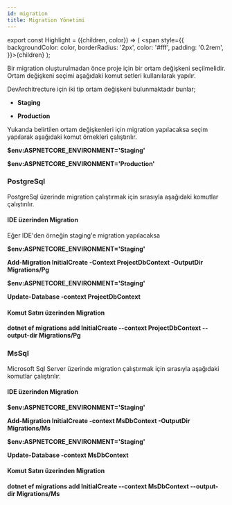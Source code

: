 ```yaml
---
id: migration
title: Migration Yönetimi
---
```


export const Highlight = ({children, color}) => ( <span style={{
      backgroundColor: color,
      borderRadius: '2px',
      color: '#fff',
      padding: '0.2rem',
    }}>{children}</span> );


Bir migration oluşturulmadan önce proje için bir ortam değişkeni
seçilmelidir. Ortam değişkeni seçimi aşağıdaki komut setleri
kullanılarak yapılır.

DevArchitrecture için iki tip ortam değişkeni bulunmaktadır bunlar;

-   **Staging**

-   **Production**

Yukarıda belirtilen ortam değişkenleri için migration yapılacaksa seçim
yapılarak aşağıdaki komut örnekleri çalıştırılır.

**$env:ASPNETCORE_ENVIRONMENT=<Highlight color="#FF0000">'Staging'</Highlight>**

**$env:ASPNETCORE_ENVIRONMENT=<Highlight color="#FF0000">'Production'</Highlight>**

### PostgreSql

PostgreSql üzerinde migration çalıştırmak için sırasıyla aşağıdaki
komutlar çalıştırılır.

#### IDE üzerinden Migration

Eğer IDE\'den örneğin staging\'e migration yapılacaksa

**$env:ASPNETCORE_ENVIRONMENT=<Highlight color="#FF0000">'Staging'</Highlight>**

**Add-Migration <Highlight color="#FF0000">InitialCreate</Highlight> -Context ProjectDbContext -OutputDir
Migrations/Pg**

**$env:ASPNETCORE_ENVIRONMENT=<Highlight color="#FF0000">'Staging'</Highlight>**

**Update-Database -context ProjectDbContext**

#### Komut Satırı üzerinden Migration

**dotnet ef migrations add <Highlight color="#FF0000">InitialCreate</Highlight> \--context ProjectDbContext
\--output-dir Migrations/Pg**

### 

### MsSql

Microsoft Sql Server üzerinde migration çalıştırmak için sırasıyla
aşağıdaki komutlar çalıştırılır.

#### IDE üzerinden Migration

**$env:ASPNETCORE_ENVIRONMENT=<Highlight color="#FF0000">'Staging'</Highlight>**

**Add-Migration <Highlight color="#FF0000">InitialCreate</Highlight> -context MsDbContext -OutputDir
Migrations/Ms**

**$env:ASPNETCORE_ENVIRONMENT=<Highlight color="#FF0000">'Staging'</Highlight>**

**Update-Database -context MsDbContext**

#### Komut Satırı üzerinden Migration

**dotnet ef migrations add <Highlight color="#FF0000">InitialCreate</Highlight> \--context MsDbContext
\--output-dir Migrations/Ms**
